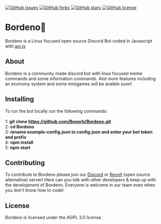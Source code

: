 [![GitHub issues](https://img.shields.io/github/issues/Booorb/Bordeno)](https://github.com/Booorb/Bordeno/issues)
[![GitHub forks](https://img.shields.io/github/forks/Booorb/Bordeno)](https://github.com/Booorb/Bordeno/network)
[![GitHub stars](https://img.shields.io/github/stars/Booorb/Bordeno)](https://github.com/Booorb/Bordeno/stargazers)
[![GitHub license](https://img.shields.io/github/license/Booorb/Bordeno)](https://github.com/Booorb/Bordeno/blob/main/LICENSE)
# Bordeno🐧
Bordeno is a Linux focused open source Discord Bot coded in Javascript with [aoi.js](https://github.com/AkaruiDevelopment/aoi.js)

## About
Bordeno is a community made discord bot with linux focused meme commands and some information commands. Alot more features including an economy system and some minigames will be avaible soon!

## Installing
To run the bot locally run the following commands: 
<br>
<br>
1: **git clone https://github.com/Booorb/Bordeno.git**
<br>
2: **cd Bordeno**
<br>
3: **rename example-config.json to config.json and enter your bot token and prefix**
<br>
4: **npm install**
<br>
5: **npm start**

## Contributing
To contribute to Bordeno please join our [Discord](https://discord.gg/hAsfJ4c8Cg "Discord") or [Revolt](https://rvlt.gg/hhwhZa2M "Revolt") (open source alternative) server! 
Here can you talk with other developers & keep up with the development of Bordeno. 
Everyone is welcome in our team even when you don't know how to code!

## License
Bordeno is licensed under the AGPL 3.0 license.
